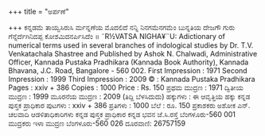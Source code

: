 +++
title = "ಅರ್ಪಣೆ"

+++
ಕನ್ನಡಮೆ ತಾಯ್ವಸಿರುಸಿ
ರ್ಮನ್ನಣೆಯ ಮೊದಲಿದೆ ನನ್ನಿ ನಿನಗಮೆನಗಮೆಂ
ಬುನ್ನತಿಯ ದೇಜಗೌ ಗುರು
ಗೆನ್ನೆರ್ದೆಗಿನಿದಪ್ಪ ಕೋಶಮಿದನರ್ಪಿಸಿದೆಂ ॥
˜R½VATSA NIGHA¥¨U: Adictionary of numerical terms used in several branches
of indological studies by Dr. T.V. Venkatachala Shastree and Published by
Ashok N. Chalwadi, Administrative Officer, Kannada Pustaka Pradhikara (Kannada
Book Authority), Kannada Bhavana, J.C. Road, Bangalore - 560 002.
First Impression : 1971
Second Impression : 1999
Third Impression : 2009
© : Kannada Pustaka Pradhikara
Pages : xxiv + 386
Copies : 1000
Price : Rs. 150
ಪ್ರಥಮ ಮುದ್ರಣ : 1971
ದ್ವಿತೀಯ ಮುದ್ರಣ : 1999
ಮೂರನೆಯ ಮುದ್ರಣ : 2009
(ತಿದ್ದಿ ಬೆಳಸಿದುದು)
ಹಕ್ಕುಗಳು : ಈ ಆವೃತ್ತಿಯ ಹಕ್ಕು ಕನ್ನಡ ಪುಸ್ತಕ ಪ್ರಾಧಿಕಾರ
ಪುಟಗಳು : xxiv + 386
ಪ್ರತಿಗಳು : 1000
ಬೆಲೆ : ರೂ. 150
ಪ್ರಕಾಶಕರು
ಅಶೋಕ ಎನ್. ಚಲವಾದಿ
ಆಡಳಿತಾಧಿಕಾರಿಗಳು
ಕನ್ನಡ ಪುಸ್ತಕ ಪ್ರಾಧಿಕಾರ
ಕನ್ನಡ ಭವನ ಜೆ.ಸಿ.ರಸ್ತೆ
ಬೆಂಗಳೂರು-560 001
ಮುದ್ರಕರು
ಇಳಾ ಮುದ್ರಣ
ಬೆಂಗಳೂರು-560 026
ದೂರವಾಣಿ: 26757159